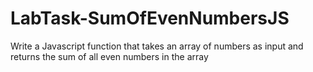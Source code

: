 # LabTask-SumOfEvenNumbersJS
Write a Javascript function that takes an array of numbers as input and returns the sum of all even numbers in the array
